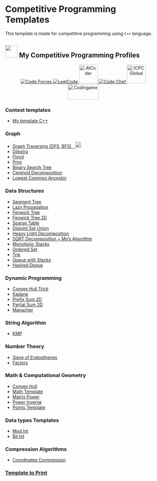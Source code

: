 # Competitive Programming Templates

This template is made for competitive programming using `C++` language.

## <picture><img src="https://github.com/7oSkaaa/7oSkaaa/blob/main/Images/competitive_programming_profile.png?raw=true" width=40/></picture> My Competitive Programming Profiles

<p align="center">
  <a href="https://codeforces.com/profile/7oSkaaa">
  	<img src="https://img.icons8.com/external-tal-revivo-shadow-tal-revivo/50/000000/external-codeforces-programming-competitions-and-contests-programming-community-logo-shadow-tal-revivo.png" alt="Code Forces"/>
	</a>
	<a href="https://leetcode.com/7oSkaa/">
		<img src="https://img.icons8.com/external-tal-revivo-shadow-tal-revivo/50/000000/external-level-up-your-coding-skills-and-quickly-land-a-job-logo-shadow-tal-revivo.png" alt="LeetCode"/>
	</a>
	<a href="https://atcoder.jp/users/ahmed_7oSkaa">
		<img src="https://i.ibb.co/Q9WSjDB/logo.png" alt="AtCoder" width = 60px/>
	</a>
	<a href="https://www.codechef.com/users/ahmed_7oskaa">
		<img src="https://img.icons8.com/color/50/000000/codechef.png" alt="Code Chef"/>
	</a>
	<a href="https://icpc.global/ICPCID/IW0X0CTD0ZV9">
		<img src="https://i.ibb.co/6J0r7rW/Daco-5610880.png" alt="ICPC Global" width = 60px />
	</a>     
	<a href="https://www.codingame.com/profile/e5e56c7585fda3b457056b85180a4d636850344" >
		<img src="https://i.ibb.co/1MRppTC/codingame-1.png" alt="Codingame" width="100" height="50"/>
	</a>
</p>

### Contest templates

- [My template C++](https://github.com/7oSkaaa/CP-Templates/blob/main/Template.cpp)

### Graph

- [Graph Traversing (DFS, BFS)](https://github.com/7oSkaaa/CP-Templates/blob/main/Graph.cpp)<a href='Graph.cpp'> &nbsp; <img src="https://img.icons8.com/color/48/000000/downloads.png" width="20px"/></a>
- [Dijkstra](https://github.com/7oSkaaa/CP-Templates/blob/main/Dijkstra.cpp)
- [Floyd](https://github.com/7oSkaaa/CP-Templates/blob/main/Floyd.cpp)
- [Prim](https://github.com/7oSkaaa/CP-Templates/blob/main/Prim.cpp)
- [Binary Search Tree](https://github.com/7oSkaaa/CP-Templates/blob/main/Binary_Search_Tree.cpp)
- [Centroid Decomposition](https://github.com/7oSkaaa/CP-Templates/blob/main/Centroid_Decomposition.cpp)
- [Lowest Common Ancestor](https://github.com/7oSkaaa/CP-Templates/blob/main/LCA.cpp)

### Data Structures

- [Segment Tree](https://github.com/7oSkaaa/CP-Templates/blob/main/Seg_Tree.cpp)
- [Lazy Propagation](https://github.com/7oSkaaa/CP-Templates/blob/main/Lazy_Propagation.cpp)
- [Fenwick Tree](https://github.com/7oSkaaa/CP-Templates/blob/main/Fenwick_Tree.cpp)
- [Fenwick Tree 2D](https://github.com/7oSkaaa/CP-Templates/blob/main/Fenwick_Tree_2D.cpp)
- [Sparse Table](https://github.com/7oSkaaa/CP-Templates/blob/main/Sparse_Table.cpp)
- [Disjoint Set Union](https://github.com/7oSkaaa/CP-Templates/blob/main/DSU.cpp)
- [Heavy Light Decomposition](https://github.com/7oSkaaa/CP-Templates/blob/main/HLD.cpp)
- [SQRT Decomposition + Mo’s Algorithm](https://github.com/7oSkaaa/CP-Templates/blob/main/MO.cpp)
- [Monotonic Stacks](https://github.com/7oSkaaa/CP-Templates/blob/main/Monotonic_Stacks.cpp)
- [Ordered Set](https://github.com/7oSkaaa/CP-Templates/blob/main/Ordered_Set.cpp)
- [Trie](https://github.com/7oSkaaa/CP-Templates/blob/main/Trie.cpp)
- [Queue with Stacks](https://github.com/7oSkaaa/CP-Templates/blob/main/Queue_with_Stacks.cpp)
- [Hashed Deque](https://github.com/7oSkaaa/CP-Templates/blob/main/Hashed_Deque.cpp)

### Dynamic Programming

- [Convex Hull Trick](https://github.com/7oSkaaa/CP-Templates/blob/main/Convex_Hull_Trick.cpp)
- [Kadane](https://github.com/7oSkaaa/CP-Templates/blob/main/Kadane.cpp)
- [Prefix Sum 2D](https://github.com/7oSkaaa/CP-Templates/blob/main/Prefix_Sum_2D.cpp)
- [Partial Sum 2D](https://github.com/7oSkaaa/CP-Templates/blob/main/Partial_Sum_2D.cpp)
- [Manacher](https://github.com/7oSkaaa/CP-Templates/blob/main/Manacher.cpp)

### String Algorithm

- [KMP](https://github.com/7oSkaaa/CP-Templates/blob/main/KMP.cpp)

### Number Theory

- [Sieve of Eratosthenes](https://github.com/7oSkaaa/CP-Templates/blob/main/Seive.cpp)
- [Factors](https://github.com/7oSkaaa/CP-Templates/blob/main/Factors.cpp)

### Math & Computational Geometry

- [Convex Hull](https://github.com/7oSkaaa/CP-Templates/blob/main/Convex_Hull.cpp)
- [Math Template](https://github.com/7oSkaaa/CP-Templates/blob/main/Math.cpp)
- [Matrix Power](https://github.com/7oSkaaa/CP-Templates/blob/main/Matrix_Power.cpp)
- [Power Inverse](https://github.com/7oSkaaa/CP-Templates/blob/main/Power_Inverse.cpp)
- [Points Template](https://github.com/7oSkaaa/CP-Templates/blob/main/Point.cpp)

### Data types Templates

- [Mod Int](https://github.com/7oSkaaa/CP-Templates/blob/main/Mod_Int.cpp)
- [Bit Int](https://github.com/7oSkaaa/CP-Templates/blob/main/Big_Int.cpp)

### Compression Algorithms

- [Coordinates Compression](https://github.com/7oSkaaa/CP-Templates/blob/main/Coordinate_Compression.cpp)

### [Template to Print](https://github.com/7oSkaaa/CP-Templates/blob/main/Print_Template.cpp)
